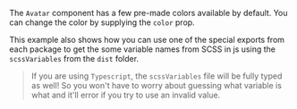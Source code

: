 The `Avatar` component has a few pre-made colors available by default. You can
change the color by supplying the `color` prop.

This example also shows how you can use one of the special exports from each
package to get the some variable names from SCSS in js using the `scssVariables`
from the `dist` folder.

> If you are using `Typescript`, the `scssVariables` file will be fully typed as
> well! So you won't have to worry about guessing what variable is what and
> it'll error if you try to use an invalid value.

